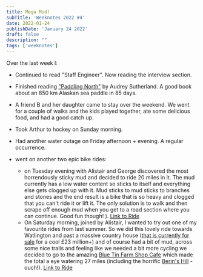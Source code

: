 ```yaml
---
title: Mega Mud!
subTitle: 'Weeknotes 2022 #4'
date: 2022-01-24
publishDate: 'January 24 2022'
draft: false
description: ""
tags: ['weeknotes']
---
```


Over the last week I:

-   Continued to read "Staff Engineer". Now reading the interview section.

-   Finished reading ["Paddling North"](https://www.amazon.co.uk/gp/product/B00GCDYVKO/ref=dbs_a_def_rwt_bibl_vppi_i0) by Audrey Sutherland. A good book about an 850 km Alaskan sea paddle in 85 days.

-   A friend B and her daughter came to stay over the weekend. We went for a couple of walks and the kids played together, ate some delicious food, and had a good catch up.

-   Took Arthur to hockey on Sunday morning.
-   Had another water outage on Friday afternoon + evening. A regular occurrence.

-   went on another two epic bike rides:
    -   on Tuesday evening with Alistair and George discovered the most horrendously sticky mud and decided to ride 20 miles in it. The mud currently has a low water content so sticks to itself and everything else gets clogged up with it. Mud sticks to mud sticks to branches and stones and the end result is a bike that is so heavy and clogged that you can't ride it or lift it. The only solution is to walk and then scrape off enough mud when you get to a road section where you can continue. Good fun though! ). [Link to Ride](https://www.strava.com/activities/6545647465)
    -   On Saturday morning, joined by Alistair, I wanted to try out one of my favourite rides from last summer. So we did this lovely ride towards Watlington and past a massive country house ([that is currently for sale](https://search.savills.com/property-detail/gblhralar210016) for a cool £23 million+) and of course had a bit of mud, across some nice trails and feeling like we needed a bit more cycling we decided to go to the amazing [Blue Tin Farm Shop Cafe](https://www.bluetinproduce.co.uk/) which made the total a eye watering 27 miles (including the horrific [Berin's Hill](https://veloviewer.com/segment/3215733/Berins+Hill) - ouch!). [Link to Ride](https://www.strava.com/activities/6562621052?share_sig=%5BC%25401f903d51642854242)
